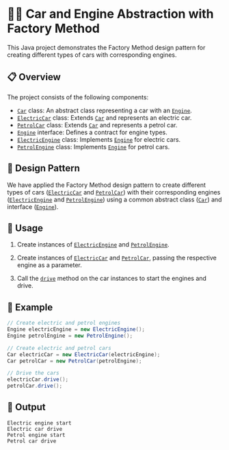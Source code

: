 # 🚗🔧 Car and Engine Abstraction with Factory Method

This Java project demonstrates the Factory Method design pattern for creating different types of cars with corresponding engines.

## 📋 Overview

The project consists of the following components:

- [`Car`](car/Car.java) class: An abstract class representing a car with an [`Engine`](engine/Engine.java).
- [`ElectricCar`](car/ElectricCar.java) class: Extends [`Car`](car/Car.java) and represents an electric car.
- [`PetrolCar`](car/PetrolCar.java) class: Extends [`Car`](car/Car.java) and represents a petrol car.
- [`Engine`](engine/Engine.java) interface: Defines a contract for engine types.
- [`ElectricEngine`](engine/ElectricEngine.java) class: Implements [`Engine`](engine/Engine.java) for electric cars.
- [`PetrolEngine`](engine/PetrolEngine.java) class: Implements [`Engine`](engine/Engine.java) for petrol cars.

## 🎨 Design Pattern

We have applied the Factory Method design pattern to create different types of cars ([`ElectricCar`](car/ElectricCar.java) and [`PetrolCar`](car/PetrolCar.java)) with their corresponding engines ([`ElectricEngine`](engine/ElectricEngine.java) and [`PetrolEngine`](engine/PetrolEngine.java)) using a common abstract class ([`Car`](car/Car.java)) and interface ([`Engine`](engine/Engine.java)).

## 🚀 Usage

1. Create instances of [`ElectricEngine`](engine/ElectricEngine.java) and [`PetrolEngine`](engine/PetrolEngine.java).

2. Create instances of [`ElectricCar`](car/ElectricCar.java) and [`PetrolCar`](car/PetrolCar.java), passing the respective engine as a parameter.

3. Call the [`drive`](car/Car.java#L12) method on the car instances to start the engines and drive.

## 🏁 Example

```java
// Create electric and petrol engines
Engine electricEngine = new ElectricEngine();
Engine petrolEngine = new PetrolEngine();

// Create electric and petrol cars
Car electricCar = new ElectricCar(electricEngine);
Car petrolCar = new PetrolCar(petrolEngine);

// Drive the cars
electricCar.drive();
petrolCar.drive();
```

## 📝 Output

```
Electric engine start
Electric car drive
Petrol engine start
Petrol car drive
```